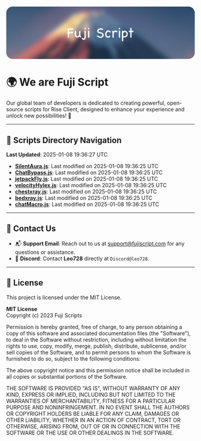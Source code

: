 ![Banner](.github/b.webp)

# 🌍 **We are Fuji Script**

Our global team of developers is dedicated to creating powerful, open-source scripts for Rise Client, designed to enhance your experience and unlock new possibilities! 🌟

---
<!-- SCRIPTS_NAVIGATION_START -->
## 📂 **Scripts Directory Navigation**

**Last Updated**: 2025-01-08 19:36:27 UTC

- **[SilentAura.js](scripts/SilentAura.js)**: Last modified on 2025-01-08 19:36:25 UTC
- **[ChatBypass.js](scripts/ChatBypass.js)**: Last modified on 2025-01-08 19:36:25 UTC
- **[jetpackFly.js](scripts/jetpackFly.js)**: Last modified on 2025-01-08 19:36:25 UTC
- **[velocityHylex.js](scripts/velocityHylex.js)**: Last modified on 2025-01-08 19:36:25 UTC
- **[chestxray.js](scripts/chestxray.js)**: Last modified on 2025-01-08 19:36:25 UTC
- **[bedxray.js](scripts/bedxray.js)**: Last modified on 2025-01-08 19:36:25 UTC
- **[chatMacro.js](scripts/chatMacro.js)**: Last modified on 2025-01-08 19:36:25 UTC

<!-- SCRIPTS_NAVIGATION_END -->

---

## 💬 **Contact Us**  
- 📬 **Support Email**: Reach out to us at [support@fujiscript.com](mailto:support@fujiscript.com) for any questions or assistance.  
- 💬 **Discord**: Contact **Leo728** directly at `Discord@leo728`.

---

## 📜 **License**

This project is licensed under the MIT License.  

**MIT License**  
Copyright (c) 2023 Fuji Scripts  

Permission is hereby granted, free of charge, to any person obtaining a copy of this software and associated documentation files (the "Software"), to deal in the Software without restriction, including without limitation the rights to use, copy, modify, merge, publish, distribute, sublicense, and/or sell copies of the Software, and to permit persons to whom the Software is furnished to do so, subject to the following conditions:  

The above copyright notice and this permission notice shall be included in all copies or substantial portions of the Software.  

THE SOFTWARE IS PROVIDED "AS IS", WITHOUT WARRANTY OF ANY KIND, EXPRESS OR IMPLIED, INCLUDING BUT NOT LIMITED TO THE WARRANTIES OF MERCHANTABILITY, FITNESS FOR A PARTICULAR PURPOSE AND NONINFRINGEMENT. IN NO EVENT SHALL THE AUTHORS OR COPYRIGHT HOLDERS BE LIABLE FOR ANY CLAIM, DAMAGES OR OTHER LIABILITY, WHETHER IN AN ACTION OF CONTRACT, TORT OR OTHERWISE, ARISING FROM, OUT OF OR IN CONNECTION WITH THE SOFTWARE OR THE USE OR OTHER DEALINGS IN THE SOFTWARE.  
